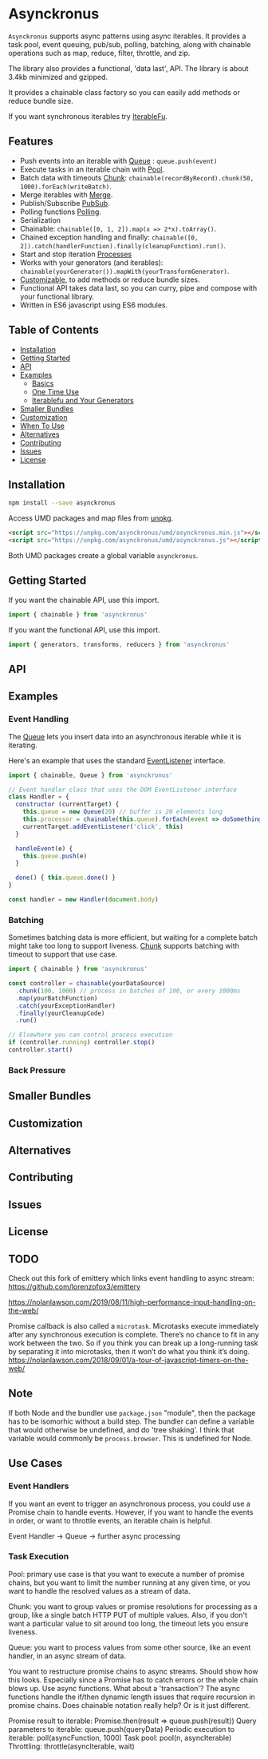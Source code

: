# Asynckronus

`Asynckronus` supports async patterns using async iterables. It provides a task pool, event queuing,
pub/sub, polling, batching, along with chainable operations such as map, reduce, filter, throttle, and zip.

The library also provides a functional, 'data last', API. The library is about 3.4kb minimized and gzipped.

It provides a chainable class factory so you can easily add methods or reduce bundle size.

If you want synchronous iterables try [IterableFu](https://www.npmjs.com/package/iterablefu).

## Features

* Push events into an iterable with [Queue](docs/queue.md) : `queue.push(event)`
* Execute tasks in an iterable chain with [Pool](docs/pool.md).
* Batch data with timeouts [Chunk](docs/chunk.md): `chainable(recordByRecord).chunk(50, 1000).forEach(writeBatch)`.
* Merge iterables with [Merge](docs/merge.md).
* Publish/Subscribe [PubSub](docs/pubsub.md).
* Polling functions [Polling](docs/polling.md).
* Serialization
* Chainable: `chainable([0, 1, 2]).map(x => 2*x).toArray()`.
* Chained exception handling and finally: `chainable([0, 2]).catch(handlerFunction).finally(cleanupFunction).run()`.
* Start and stop iteration [Processes](docs/processes.md)
* Works with your generators (and iterables): `chainable(yourGenerator()).mapWith(yourTransformGenerator)`.
* [Customizable](docs/customize.md), to add methods or reduce bundle sizes.
* Functional API takes data last, so you can curry, pipe and compose with your functional library.
* Written in ES6 javascript using ES6 modules.

## Table of Contents

<!-- !toc (minlevel=2 omit="Features;Table of Contents") -->

* [Installation](#installation)
* [Getting Started](#getting-started)
* [API](#api)
* [Examples](#examples)
  * [Basics](#basics)
  * [One Time Use](#one-time-use)
  * [Iterablefu and Your Generators](#iterablefu-and-your-generators)
* [Smaller Bundles](#smaller-bundles)
* [Customization](#customization)
* [When To Use](#when-to-use)
* [Alternatives](#alternatives)
* [Contributing](#contributing)
* [Issues](#issues)
* [License](#license)

<!-- toc! -->

## Installation

```bash
npm install --save asynckronus
```

Access UMD packages and map files from [unpkg](https://unpkg.com).

```html
<script src="https://unpkg.com/asynckronus/umd/asynckronus.min.js"></script>
<script src="https://unpkg.com/asynckronus/umd/asynckronus.js"></script>
```

Both UMD packages create a global variable `asynckronus`.

## Getting Started

If you want the chainable API, use this import.

```javascript
import { chainable } from 'asynckronus'
```

If you want the functional API, use this import.

```javascript
import { generators, transforms, reducers } from 'asynckronus'
```

## API

## Examples

### Event Handling

The [Queue](docs/queue.md) lets you insert data into an asynchronous iterable while it is iterating.

Here's an example that uses the standard [EventListener](https://dom.spec.whatwg.org/#interface-eventtarget)
interface.

```javascript
import { chainable, Queue } from 'asynckronus'

// Event handler class that uses the DOM EventListener interface
class Handler = {
  constructor (currentTarget) {
    this.queue = new Queue(20) // buffer is 20 elements long
    this.processor = chainable(this.queue).forEach(event => doSomething(event))
    currentTarget.addEventListener('click', this)
  }

  handleEvent(e) {
    this.queue.push(e)
  }

  done() { this.queue.done() }
}

const handler = new Handler(document.body)
```

### Batching

Sometimes batching data is more efficient, but waiting for a complete batch might take too long to support
liveness. [Chunk](docs/chunk.md) supports batching with timeout to support that use case.

```javascript
import { chainable } from 'asynckronus'

const controller = chainable(yourDataSource)
  .chunk(100, 1000) // process in batches of 100, or every 1000ms
  .map(yourBatchFunction)
  .catch(yourExceptionHandler)
  .finally(yourCleanupCode)
  .run()

// Elsewhere you can control process execution
if (controller.running) controller.stop()
controller.start()
```

### Back Pressure


## Smaller Bundles

## Customization

## Alternatives

## Contributing

## Issues

## License

## TODO

Check out this fork of emittery which links event handling to async stream: <https://github.com/lorenzofox3/emittery>

<https://nolanlawson.com/2019/08/11/high-performance-input-handling-on-the-web/>

Promise callback is also called a `microtask`. Microtasks execute immediately after any synchronous execution is complete. There’s no chance to fit in any work between the two. So if you think you can break up a long-running task by separating it into microtasks, then it won’t do what you think it’s doing. <https://nolanlawson.com/2018/09/01/a-tour-of-javascript-timers-on-the-web/>

## Note

If both Node and the bundler use `package.json` "module", then the package has to be isomorhic without a build step. The
bundler can define a variable that would otherwise be undefined, and do 'tree shaking'. I think that variable would commonly
be `process.browser`. This is undefined for Node.

## Use Cases

### Event Handlers

If you want an event to trigger an asynchronous process, you could use a Promise chain to handle events. However, if you want to handle the events in order, or want to throttle events, an iterable chain is helpful.

Event Handler -> Queue -> further async processing

### Task Execution

Pool: primary use case is that you want to execute a number of promise chains, but you want to limit the number running at
any given time, or you want to handle the resolved values as a stream of data.

Chunk: you want to group values or promise resolutions for processing as a group, like a single batch HTTP PUT of multiple values. Also, if you don't want a particular value to sit around too long, the timeout lets you ensure liveness.

Queue: you want to process values from some other source, like an event handler, in an async stream of data.

You want to restructure promise chains to async streams. Should show how this looks. Especially since a Promise has
to catch errors or the whole chain blows up. Use async functions. What about a 'transaction'? The async functions handle
the if/then dynamic length issues that require recursion in promise chains. Does chainable notation really help? Or is it
just different.

Promise result to iterable: Promise.then(result => queue.push(result))
Query parameters to iterable: queue.push(queryData)
Periodic execution to iterable: poll(asyncFunction, 1000)
Task pool: pool(n, asyncIterable)
Throttling: throttle(asyncIterable, wait)
